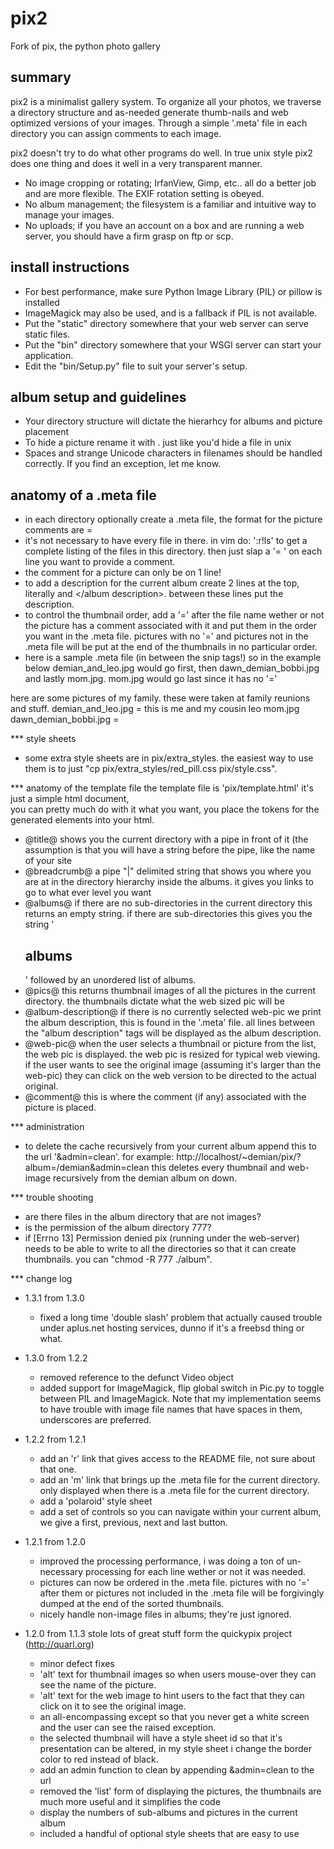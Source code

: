 # pix2
Fork of pix, the python photo gallery

## summary
pix2 is a minimalist gallery system. To organize all your photos, we traverse a directory structure and as-needed
generate thumb-nails and web optimized versions of your images. Through a simple
'.meta' file in each directory you can assign comments to each image.

pix2 doesn't try to do what other programs do well. In true unix style pix2 does one thing and does it well in a very transparent manner.
- No image cropping or rotating; IrfanView, Gimp, etc.. all do a better job and are more flexible. The EXIF rotation setting is obeyed.
- No album management; the filesystem is a familiar and intuitive way to manage your images.
- No uploads; if you have an account on a box and are running a web server, you should have a firm grasp on ftp or scp.

## install instructions
- For best performance, make sure Python Image Library (PIL) or pillow is installed
- ImageMagick may also be used, and is a fallback if PIL is not available.
- Put the "static" directory somewhere that your web server can serve static files.
- Put the "bin" directory somewhere that your WSGI server can start your application.
- Edit the "bin/Setup.py" file to suit your server's setup.

## album setup and guidelines
- Your directory structure will dictate the hierarhcy for albums and picture placement
- To hide a picture rename it with .<picture name> just like you'd hide a file in unix
- Spaces and strange Unicode characters in filenames should be handled correctly. If you find an exception, let me know.

## anatomy of a .meta file
  - in each directory optionally create a .meta file, the format for the 
    picture comments are
    <pic file name> = <comment>
  - it's not necessary to have every file in there.  in vim do: ':r!ls' to get a
    complete listing of the files in this directory.  then just slap a 
    '= <comment>' on each line you want to provide a comment.
  - the comment for a picture can only be on 1 line!
  - to add a description for the current album create 2 lines at the top,
    literally <album description> and </album description>.  between these
    lines put the description.
  - to control the thumbnail order, add a '=' after the file name wether or
    not the picture has a comment associated with it and put them in the
    order you want in the .meta file.
    pictures with no '=' and pictures not in the .meta file will be put at
    the end of the thumbnails in no particular order.
  - here is a sample .meta file (in between the snip tags!)
    so in the example below demian_and_leo.jpg would go first, then 
    dawn_demian_bobbi.jpg and lastly mom.jpg.  mom.jpg would go last since
    it has no '='
<snip>
<album description>
here are some pictures of my family.  these
were taken at family reunions and stuff.
</album description>
demian_and_leo.jpg = this is me and my cousin leo
mom.jpg
dawn_demian_bobbi.jpg =
</snip>


*** style sheets
- some extra style sheets are in pix/extra_styles.  the easiest way to use them
  is to just "cp pix/extra_styles/red_pill.css pix/style.css".

*** anatomy of the template file
the template file is 'pix/template.html' it's just a simple html document,  
you can pretty much do with it what you want, you place the tokens for the 
generated elements into your html.
- @title@
 shows you the current directory with a pipe in front of it (the assumption
 is that you will have a string before the pipe, like the name of your site
- @breadcrumb@
 a pipe "|" delimited string that shows you where you are at in the directory
 hierarchy inside the albums.  it gives you links to go to what ever level
 you want
- @albums@
 if there are no sub-directories in the current directory this returns an
 empty string.
 if there are sub-directories this gives you the string '<h2>albums</h1>'
 followed by an unordered list of albums.
- @pics@
 this returns thumbnail images of all the pictures in the current directory.
 the thumbnails dictate what the web sized pic will be
- @album-description@
 if there is no currently selected web-pic we print the album description, 
 this is found in the '.meta' file.  all lines between the "album
 description" tags will be displayed as the album description.
- @web-pic@
 when the user selects a thumbnail or picture from the list, the web pic is
 displayed.  the web pic is resized for typical web viewing.  if the user
 wants to see the original image (assuming it's larger than the web-pic)
 they can click on the web version to be directed to the actual original.
- @comment@
 this is where the comment (if any) associated with the picture is placed.


*** administration
- to delete the cache recursively from your current album append this
  to the url '&admin=clean'.  for example:
  http://localhost/~demian/pix/?album=/demian&admin=clean
  this deletes every thumbnail and web-image recursively from the 
  demian album on down.


*** trouble shooting
- are there files in the album directory that are not images?
- is the permission of the album directory 777?
- if [Errno 13] Permission denied
  pix (running under the web-server) needs to be able to write to all the 
  directories so that it can create thumbnails.  you can "chmod -R 777 ./album".


*** change log
- 1.3.1 from 1.3.0
  - fixed a long time 'double slash' problem that actually caused trouble under
    aplus.net hosting services, dunno if it's a freebsd thing or what.

- 1.3.0 from 1.2.2
  - removed reference to the defunct Video object
  - added support for ImageMagick, flip global switch in Pic.py to toggle
    between PIL and ImageMagick.  Note that my implementation seems to have
    trouble with image file names that have spaces in them, underscores are
    preferred.


- 1.2.2 from 1.2.1
  - add an 'r' link that gives access to the README file, not sure about that
    one.
  - add an 'm' link that brings up the .meta file for the current directory.
    only displayed when there is a .meta file for the current directory.
  - add a 'polaroid' style sheet
  - add a set of controls so you can navigate within your current album, we give
    a first, previous, next and last button.  


- 1.2.1 from 1.2.0
  - improved the processing performance, i was doing a ton of 
    un-necessary processing for each line wether or not it was needed.
  - pictures can now be ordered in the .meta file.  pictures with no '=' 
    after them or pictures not included in the .meta file will be 
    forgivingly dumped at the end of the sorted thumbnails.
  - nicely handle non-image files in albums; they're just ignored.

- 1.2.0 from 1.1.3
stole lots of great stuff form the quickypix project (http://quarl.org)
  - minor defect fixes
  - 'alt' text for thumbnail images so when users mouse-over they
    can see the name of the picture.  
  - 'alt' text for the web image to hint users to the fact that they
    can click on it to see the original image.
  - an all-encompassing except so that you never get a white screen
    and the user can see the raised exception.
  - the selected thumbnail will have a style sheet id so that it's 
    presentation can be altered, in my style sheet i change the border
    color to red instead of black.
  - add an admin function to clean by appending &admin=clean to the url
  - removed the 'list' form of displaying the pictures, the thumbnails
    are much more useful and it simplifies the code
  - display the numbers of sub-albums and pictures in the current album
  - included a handful of optional style sheets that are easy to use
